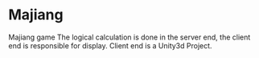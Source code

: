 # Majiang
Majiang game
The logical calculation is done in the server end, the client end is responsible for display. Client end is a Unity3d Project.

